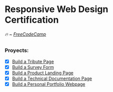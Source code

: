 # Responsive Web Design Certification
###### :fire: ~  [FreeCodeCamp](https://learn.freecodecamp.org/)


### Proyects:
- [x] [Build a Tribute Page](https://github.com/GTr487/freeCodeCampProjects/tree/master/responsiveWebDesignProjects/tributePage)
- [x] [Build a Survey Form](https://github.com/GTr487/freeCodeCampProjects/tree/master/responsiveWebDesignProjects/surveyForm)
- [x] [Build a Product Landing Page](https://github.com/GTr487/freeCodeCampProjects/tree/master/responsiveWebDesignProjects/productLandingPage)
- [x] [Build a Technical Documentation Page](https://github.com/GTr487/freeCodeCampProjects/tree/master/responsiveWebDesignProjects/documentationPage)
- [x] [Build a Personal Portfolio Webpage](https://gtr487.github.io/)
